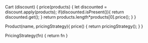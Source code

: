 Cart (discount) {
  price(products) {
    let discounted = discount.apply(products);
    if(discounted.isPresent()){
      return discounted.get();
    }
    return products.length*products[0].price();
  }
}

Product(name, pricingStrategy){
  price() {
    return pricingStrategy();
  }
}

PricingStrategy(fn) {
  return fn
}
